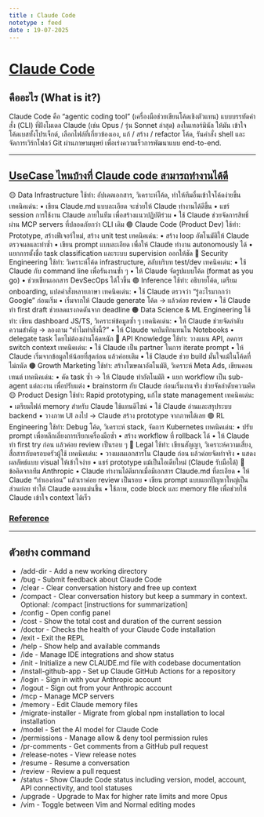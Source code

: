 ```yaml
---
title : Claude Code
notetype : feed
date : 19-07-2025
---
```


# [Claude Code](https://www.anthropic.com/claude-code)

## คืออะไร (What is it?)
Claude Code คือ “agentic coding tool” (เครื่องมือช่วยเขียนโค้ดเชิงตัวแทน) แบบบรรทัดคำสั่ง (CLI) ที่ฝังโมเดล Claude (เช่น Opus / รุ่น Sonnet ล่าสุด) ลงในเทอร์มินัล ให้มัน เข้าใจโค้ดเบสทั้งโปรเจ็กต์, เลือกไฟล์ที่เกี่ยวข้องเอง, แก้ / สร้าง / refactor โค้ด, รันคำสั่ง shell และจัดการเวิร์กโฟลว์ Git ผ่านภาษามนุษย์ เพื่อเร่งความเร็วการพัฒนาแบบ end-to-end.

---
## [UseCase ไหนบ้างที่ Claude code สามารถทำงานได้ดี](https://www.facebook.com/share/p/16qvfvKsVW/)
🟡 Data Infrastructure
ใช้ทำ: อัปเดตเอกสาร, วิเคราะห์โค้ด, ทำให้ทีมอื่นเข้าใจโค้ดง่ายขึ้น
เทคนิคเด่น:
 • เขียน Claude.md แบบละเอียด จะช่วยให้ Claude ทำงานได้ดีขึ้น
 • แชร์ session การใช้งาน Claude ภายในทีม เพื่อสร้างแนวปฏิบัติร่วม
 • ใช้ Claude ช่วยจัดการสิทธิ์ผ่าน MCP servers ที่ปลอดภัยกว่า CLI เดิม
🟢 Claude Code (Product Dev)
ใช้ทำ: Prototype, สร้างฟีเจอร์ใหม่, สร้าง unit test
เทคนิคเด่น:
 • สร้าง loop อัตโนมัติให้ Claude ตรวจผลและทำซ้ำ
 • เขียน prompt แบบละเอียด เพื่อให้ Claude ทำงาน autonomously ได้
 • แยกการตั้งชื่อ task classification และระบบ supervision ออกให้ชัด
🔵 Security Engineering
ใช้ทำ: วิเคราะห์โค้ด infrastructure, สลับบริบท test/dev
เทคนิคเด่น:
 • ใช้ Claude กับ command line เพื่อรันงานซ้ำ ๆ
 • ให้ Claude จัดรูปแบบโค้ด (format as you go)
 • ช่วยเขียนเอกสาร DevSecOps ได้ไวขึ้น
🟣 Inference
ใช้ทำ: อธิบายโค้ด, เตรียม onboarding, แปลคำสั่งหลายภาษา
เทคนิคเด่น:
 • ใช้ Claude ตรวจว่า “รู้อะไรมากกว่า Google” ก่อนเริ่ม
 • เริ่มจากให้ Claude generate โค้ด → แล้วค่อย review
 • ใช้ Claude ทำ first draft ช่วยลดแรงกดดันจาก deadline
🟠 Data Science & ML Engineering
ใช้ทำ: เขียน dashboard JS/TS, วิเคราะห์ข้อมูลซ้ำ ๆ
เทคนิคเด่น:
 • ให้ Claude ช่วยจัดลำดับความสำคัญ → ลองถาม “ทำไมทำสิ่งนี้?”
 • ให้ Claude จดบันทึกแทนใน Notebooks
 • delegate task โดยไม่ต้องผ่านโค้ดหนัก
🔴 API Knowledge
ใช้ทำ: วางแผน API, ลดการ switch context
เทคนิคเด่น:
 • ใช้ Claude เป็น partner ในการ iterate prompt
 • ให้ Claude เริ่มจากข้อมูลให้น้อยที่สุดก่อน แล้วค่อยเติม
 • ใช้ Claude ช่วย build มั่นใจแม้ในโค้ดที่ไม่ถนัด
🟤 Growth Marketing
ใช้ทำ: สร้างโฆษณาอัตโนมัติ, วิเคราะห์ Meta Ads, เขียนคอนเทนต์
เทคนิคเด่น:
 • คัด task ซ้ำ → ให้ Claude ทำอัตโนมัติ
 • แยก workflow เป็น sub-agent แต่ละงาน เพื่อปรับแต่ง
 • brainstorm กับ Claude ก่อนเริ่มงานจริง ช่วยจัดลำดับความคิด
🟡 Product Design
ใช้ทำ: Rapid prototyping, แก้ไข state management
เทคนิคเด่น:
 • เตรียมไฟล์ memory สำหรับ Claude ใช้แทนดีไซน์
 • ใช้ Claude อ่านและสรุประบบ backend
 • วางภาพ UI ลงไป → Claude สร้าง prototype จากภาพได้เลย
🟢 RL Engineering
ใช้ทำ: Debug โค้ด, วิเคราะห์ stack, จัดการ Kubernetes
เทคนิคเด่น:
 • ปรับ prompt เพื่อหลีกเลี่ยงการเรียกเครื่องมือซ้ำ
 • สร้าง workflow ที่ rollback ได้
 • ให้ Claude ทำ first try ก่อน แล้วค่อย review เป็นรอบ ๆ
🔵 Legal
ใช้ทำ: เขียนสัญญา, วิเคราะห์ความเสี่ยง, สื่อสารกับครอบครัวผู้ใช้
เทคนิคเด่น:
 • วางแผนเอกสารใน Claude ก่อน แล้วค่อยจัดทำจริง
 • แสดงผลลัพธ์แบบ visual ให้เข้าใจง่าย
 • แชร์ prototype แม้เป็นไอเดียใหม่ (Claude รับมือได้)
📌 ข้อคิดจากทีม Anthropic
 • Claude ทำงานได้ดีมากเมื่อมีเอกสาร Claude.md ที่ละเอียด
 • ให้ Claude “ทำเองก่อน” แล้วเราค่อย review เป็นรอบ
 • เขียน prompt แบบแยกปัญหาใหญ่เป็นส่วนย่อย ทำให้ Claude ตอบแม่นขึ้น
 • ใช้ภาพ, code block และ memory file เพื่อช่วยให้ Claude เข้าใจ context ได้เร็ว
### [Reference](https://www-cdn.anthropic.com/58284b19e702b49db9302d5b6f135ad8871e7658.pdf)

---

## ตัวอย่าง command
- /add-dir - Add a new working directory
- /bug - Submit feedback about Claude Code
- /clear - Clear conversation history and free up context
- /compact - Clear conversation history but keep a summary in context. Optional: /compact [instructions for summarization]
- /config - Open config panel
- /cost - Show the total cost and duration of the current session
- /doctor - Checks the health of your Claude Code installation
- /exit - Exit the REPL
- /help - Show help and available commands
- /ide - Manage IDE integrations and show status
- /init - Initialize a new CLAUDE.md file with codebase documentation
- /install-github-app - Set up Claude GitHub Actions for a repository
- /login - Sign in with your Anthropic account
- /logout - Sign out from your Anthropic account
- /mcp - Manage MCP servers
- /memory - Edit Claude memory files
- /migrate-installer - Migrate from global npm installation to local installation
- /model - Set the AI model for Claude Code
- /permissions - Manage allow & deny tool permission rules
- /pr-comments - Get comments from a GitHub pull request
- /release-notes - View release notes
- /resume - Resume a conversation
- /review - Review a pull request
- /status - Show Claude Code status including version, model, account, API connectivity, and tool statuses
- /upgrade - Upgrade to Max for higher rate limits and more Opus
- /vim - Toggle between Vim and Normal editing modes

